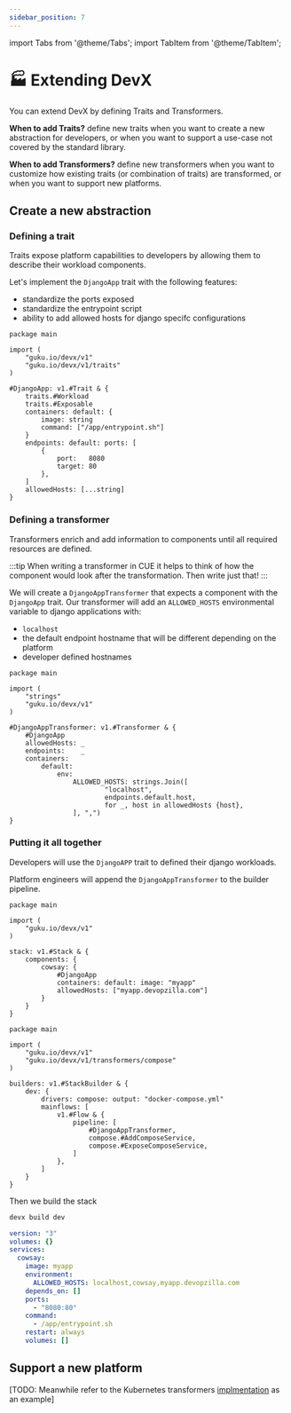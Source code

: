 ```yaml
---
sidebar_position: 7
---
```


import Tabs from '@theme/Tabs';
import TabItem from '@theme/TabItem';

# 🏭 Extending DevX

You can extend DevX by defining Traits and Transformers.

**When to add Traits?**
define new traits when you want to create a new abstraction for developers, or when you want to support a use-case not covered by the standard library.

**When to add Transformers?**
define new transformers when you want to customize how existing traits (or combination of traits) are transformed, or when you want to support new platforms.


## Create a new abstraction
### Defining a trait

Traits expose platform capabilities to developers by allowing them to describe their workload components.

Let's implement the `DjangoApp` trait with the following features:
+ standardize the ports exposed
+ standardize the entrypoint script
+ ability to add allowed hosts for django specifc configurations
```cue title="traits.cue"
package main

import (
	"guku.io/devx/v1"
	"guku.io/devx/v1/traits"
)

#DjangoApp: v1.#Trait & {
	traits.#Workload
	traits.#Exposable
	containers: default: {
		image: string
		command: ["/app/entrypoint.sh"]
	}
	endpoints: default: ports: [
		{
			port:   8080
			target: 80
		},
	]
	allowedHosts: [...string]
}
```

### Defining a transformer

Transformers enrich and add information to components until all required resources are defined.

:::tip
When writing a transformer in CUE it helps to think of how the component would look after the transformation. Then write just that!
:::

We will create a `DjangoAppTransformer` that expects a component with the `DjangoApp` trait. Our transformer will add an `ALLOWED_HOSTS` environmental variable to django applications with:
+ `localhost`
+ the default endpoint hostname that will be different depending on the platform
+ developer defined hostnames
```cue title="transformers.cue"
package main

import (
	"strings"
	"guku.io/devx/v1"
)

#DjangoAppTransformer: v1.#Transformer & {
	#DjangoApp
	allowedHosts: _
	endpoints:    _
	containers:
		default:
			env:
				ALLOWED_HOSTS: strings.Join([
						"localhost",
						endpoints.default.host,
						for _, host in allowedHosts {host},
				], ",")
}
```

### Putting it all together

Developers will use the `DjangoAPP` trait to defined their django workloads.

Platform engineers will append the `DjangoAppTransformer` to the builder pipeline.

<Tabs>
<TabItem value="stack.cue" label="stack.cue" default>

```cue title="stack.cue"
package main

import (
	"guku.io/devx/v1"
)

stack: v1.#Stack & {
	components: {
		cowsay: {
			#DjangoApp
			containers: default: image: "myapp"
			allowedHosts: ["myapp.devopzilla.com"]
		}
	}
}
```

</TabItem>

<TabItem value="builder.cue" label="builder.cue" default>

```cue title="builder.cue"
package main

import (
	"guku.io/devx/v1"
	"guku.io/devx/v1/transformers/compose"
)

builders: v1.#StackBuilder & {
	dev: {
		drivers: compose: output: "docker-compose.yml"
		mainflows: [
			v1.#Flow & {
				pipeline: [
					#DjangoAppTransformer,
					compose.#AddComposeService,
					compose.#ExposeComposeService,
				]
			},
		]
	}
}
```

</TabItem>
</Tabs>

Then we build the stack

```bash
devx build dev
```

```yaml title="docker-compose.yml"
version: "3"
volumes: {}
services:
  cowsay:
    image: myapp
    environment:
      ALLOWED_HOSTS: localhost,cowsay,myapp.devopzilla.com
    depends_on: []
    ports:
      - "8080:80"
    command:
      - /app/entrypoint.sh
    restart: always
    volumes: []
```

## Support a new platform

[TODO: Meanwhile refer to the Kubernetes transformers [implmentation](https://github.com/devopzilla/guku-devx/blob/main/pkg/guku.io/devx/v1/transformers/kubernetes/transformers.cue) as an example]